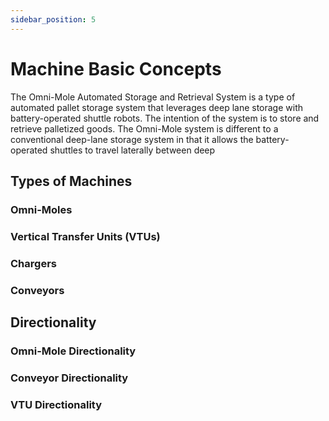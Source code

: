 ```yaml
---
sidebar_position: 5
---
```


# Machine Basic Concepts
The Omni-Mole Automated Storage and Retrieval System is a type of automated pallet storage system that leverages deep lane storage with battery-operated shuttle robots. The intention of the system is to store and retrieve palletized goods. The Omni-Mole system is different to a conventional deep-lane storage system in that it allows the battery-operated shuttles to travel laterally between deep 

## Types of Machines

### Omni-Moles

### Vertical Transfer Units (VTUs)

### Chargers

### Conveyors

## Directionality

### Omni-Mole Directionality

### Conveyor Directionality

### VTU Directionality


